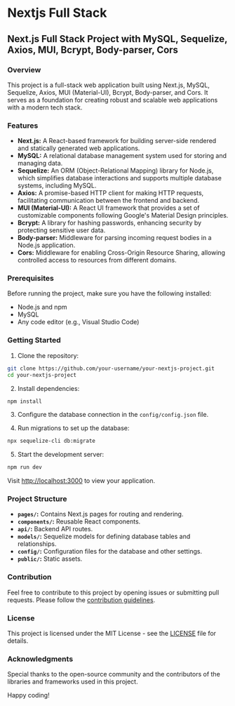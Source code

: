 # Nextjs Full Stack


## Next.js Full Stack Project with MySQL, Sequelize, Axios, MUI, Bcrypt, Body-parser, Cors

### Overview

This project is a full-stack web application built using Next.js, MySQL, Sequelize, Axios, MUI (Material-UI), Bcrypt, Body-parser, and Cors. It serves as a foundation for creating robust and scalable web applications with a modern tech stack.

### Features

- **Next.js:** A React-based framework for building server-side rendered and statically generated web applications.
- **MySQL:** A relational database management system used for storing and managing data.
- **Sequelize:** An ORM (Object-Relational Mapping) library for Node.js, which simplifies database interactions and supports multiple database systems, including MySQL.
- **Axios:** A promise-based HTTP client for making HTTP requests, facilitating communication between the frontend and backend.
- **MUI (Material-UI):** A React UI framework that provides a set of customizable components following Google's Material Design principles.
- **Bcrypt:** A library for hashing passwords, enhancing security by protecting sensitive user data.
- **Body-parser:** Middleware for parsing incoming request bodies in a Node.js application.
- **Cors:** Middleware for enabling Cross-Origin Resource Sharing, allowing controlled access to resources from different domains.

### Prerequisites

Before running the project, make sure you have the following installed:

- Node.js and npm
- MySQL
- Any code editor (e.g., Visual Studio Code)

### Getting Started

1. Clone the repository:

```bash
git clone https://github.com/your-username/your-nextjs-project.git
cd your-nextjs-project
```

2. Install dependencies:

```bash
npm install
```

3. Configure the database connection in the `config/config.json` file.

4. Run migrations to set up the database:

```bash
npx sequelize-cli db:migrate
```

5. Start the development server:

```bash
npm run dev
```

Visit [http://localhost:3000](http://localhost:3000) to view your application.

### Project Structure

- **`pages/`:** Contains Next.js pages for routing and rendering.
- **`components/`:** Reusable React components.
- **`api/`:** Backend API routes.
- **`models/`:** Sequelize models for defining database tables and relationships.
- **`config/`:** Configuration files for the database and other settings.
- **`public/`:** Static assets.

### Contribution

Feel free to contribute to this project by opening issues or submitting pull requests. Please follow the [contribution guidelines](CONTRIBUTING.md).

### License

This project is licensed under the MIT License - see the [LICENSE](LICENSE) file for details.

### Acknowledgments

Special thanks to the open-source community and the contributors of the libraries and frameworks used in this project.

Happy coding!
